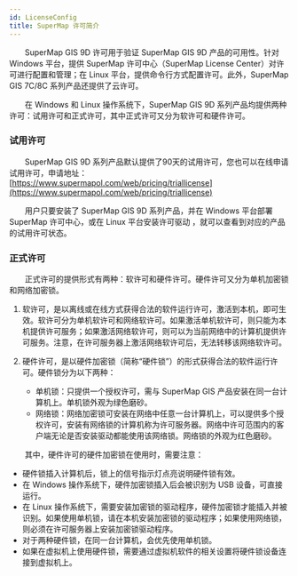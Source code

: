 ```yaml
---
id: LicenseConfig
title: SuperMap 许可简介
---
```


　　SuperMap GIS 9D 许可用于验证 SuperMap GIS 9D 产品的可用性。针对 Windows 平台，提供 SuperMap 许可中心（SuperMap License Center）对许可进行配置和管理；在 Linux 平台，提供命令行方式配置许可。此外，SuperMap GIS 7C/8C 系列产品还提供了云许可。

　　在 Windows 和 Linux 操作系统下，SuperMap GIS 9D 系列产品均提供两种许可：试用许可和正式许可，其中正式许可又分为软许可和硬件许可。

### 试用许可

　　SuperMap GIS 9D 系列产品默认提供了90天的试用许可，您也可以在线申请试用许可，申请地址：[https://www.supermapol.com/web/pricing/triallicense](https://www.supermapol.com/web/pricing/triallicense)

　　用户只要安装了 SuperMap GIS 9D 系列产品，并在 Windows 平台部署 SuperMap 许可中心，或在 Linux 平台安装许可驱动 ，就可以查看到对应的产品的试用许可状态。

### 正式许可

　　正式许可的提供形式有两种：软许可和硬件许可。硬件许可又分为单机加密锁和网络加密锁。

1. 软许可，是以离线或在线方式获得合法的软件运行许可，激活到本机，即可生效。软许可分为单机软许可和网络软许可。如果激活单机软许可，则只能为本机提供许可服务；如果激活网络软许可，则可以为当前网络中的计算机提供许可服务。注意，在许可服务器上激活网络软许可后，无法转移该网络软许可。 
2. 硬件许可，是以硬件加密锁（简称“硬件锁”）的形式获得合法的软件运行许可。硬件锁分为以下两种：

   - 单机锁：只提供一个授权许可，需与 SuperMap GIS 产品安装在同一台计算机上。单机锁外观为绿色磨砂。 
   - 网络锁：网络加密锁可安装在网络中任意一台计算机上，可以提供多个授权许可，安装有网络锁的计算机称为许可服务器。网络中许可范围内的客户端无论是否安装驱动都能使用该网络锁。网络锁的外观为红色磨砂。 

　　其中，硬件许可的硬件加密锁在使用时，需要注意：

- 硬件锁插入计算机后，锁上的信号指示灯点亮说明硬件锁有效。 
- 在 Windows 操作系统下，硬件加密锁插入后会被识别为 USB 设备，可直接运行。 
- 在 Linux 操作系统下，需要安装加密锁的驱动程序，硬件加密锁才能插入并被识别。如果使用单机锁，请在本机安装加密锁的驱动程序；如果使用网络锁，则必须在许可服务器上安装加密锁驱动程序。 
- 对于两种硬件锁，在同一台计算机，会优先使用单机锁。 
- 如果在虚拟机上使用硬件锁，需要通过虚拟机软件的相关设置将硬件锁设备连接到虚拟机上。 


